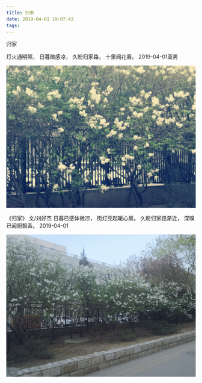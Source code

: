 ```yaml
---
title: 归家
date: 2019-04-01 19:07:43
tags:
---
```

归家

灯火通明照，
日暮微感凉，
久盼归家路，
十里闻花香。
2019-04-01亚男

![归家--近景](归家/1.jpg)

《归家》
    文/刘好杰
日暮已感体微凉，
街灯亮起暖心房。
久盼归家路渐近，
深嗅已闻厨飘香。
2019-04-01

![归家--近景](归家/2.jpg)